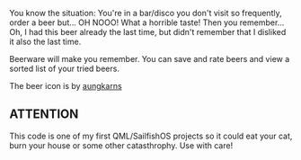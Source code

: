 You know the situation: You're in a bar/disco you don't visit so frequently,
order a beer but... OH NOOO! What a horrible taste!  Then you remember... 
Oh, I had this beer already the last time, but didn't remember that I 
disliked it also the last time.

Beerware will make you remember. You can save and rate beers and view a
sorted list of your tried beers.

The beer icon is by [aungkarns](https://openclipart.org/detail/73591/beer)

## ATTENTION
This code is one of my first QML/SailfishOS projects so it could eat your
cat, burn your house or some other catasthrophy. Use with care!
